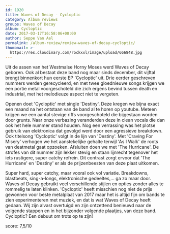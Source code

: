 ```yaml
---
id: 1920
title: Waves of Decay - Cycloptic
category: Album reviews
groups: Waves of Decay
album: Cycloptic
date: 2017-03-17T16:58:06+00:00
author: Seppe Van Ael
permalink: /album-review/review-waves-of-decay-cycloptic/
thumbnail: >-
  https://res.cloudinary.com/rockxxl/image/upload/666848.jpg
---
```

Uit de assen van het Westmalse Horny Moses werd Waves of Decay geboren. Ook al bestaat deze band nog maar sinds december, dit vijftal brengt binnenkort hun eerste EP 'Cycloptic' uit. Drie eerder geschreven nummers werden gerecycleerd, en met twee gloednieuwe songs krijgen we een portie metal voorgeschoteld die zich ergens bevind tussen death en industrial, met het melodieuze aspect niet te vergeten.

Openen doet 'Cycloptic' met single 'Destiny'. Deze kregen we bijna exact een maand na het ontstaan van de band al te horen op youtube. Meteen krijgen we een aantal stevige riffs voorgeschoteld die bijgestaan worden door grunts. Naar onze verbazing veranderden deze in clean vocals die dan ook het hele nummer stand houden. Nog een verrassing was het plotse gebruik van elektronica dat gevolgd werd door een agressieve breakdown. Ook titelsong 'Cycloptic' volgt in de lijn van 'Destiny'. Met 'Craving For Misery' verhogen we het aanstekelijke gehalte terwijl 'As I Walk' de roots van deatmetal gaat opzoeken. Afsluiten doen we met 'The Hurricane'. De strofes van dit nummer zijn lekker stevig en staan lijnrecht tegenover het iets rustigere, super catchy refrein. Dit contrast zorgt ervoor dat 'The Hurricane' en 'Destiny' er als de prijzenbeesten van deze plaat uitkomen.

Super hard, super catchy, maar vooral ook vol variatie. Breakdowns, blastbeats, sing-a-longs, elektronische gedeeltes,… ga zo maar door. Waves of Decay gebruikt veel verschillende stijlen en opties zonder alles te rommelig te laten klinken. 'Cycloptic' heeft misschien nog niet de prijs gewonnen voor beste metalplaat van 2017 maar het is altijd fijn om bands te zien experimenteren met muziek, en dat is wat Waves of Decay heeft gedaan. Wij zijn alvast overtuigd en zijn ontzettend benieuwd naar de volgende stappen en in het bijzonder volgende plaatjes, van deze band. Cycloptic? Een debuut om trots op te zijn!

score: 7,5/10
